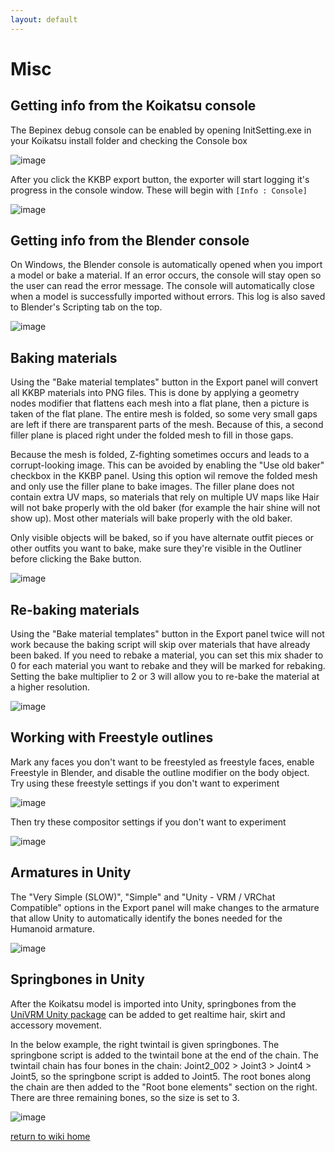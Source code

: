 ```yaml
---
layout: default
---
```


# Misc

## Getting info from the Koikatsu console
The Bepinex debug console can be enabled by opening InitSetting.exe in your Koikatsu install folder and checking the Console box

![image](https://raw.githubusercontent.com/FlailingFog/flailingfog.github.io/master/assets/images/misc1.png)

After you click the KKBP export button, the exporter will start logging it's progress in the console window. These will begin with ```[Info : Console]```

![image](https://raw.githubusercontent.com/FlailingFog/flailingfog.github.io/master/assets/images/misc2.png)

## Getting info from the Blender console
On Windows, the Blender console is automatically opened when you import a model or bake a material. If an error occurs, the console will stay open so the user can read the error message. The console will automatically close when a model is successfully imported without errors. This log is also saved to Blender's Scripting tab on the top.

![image](https://raw.githubusercontent.com/FlailingFog/flailingfog.github.io/master/assets/images/misc3.png)

## Baking materials
Using the "Bake material templates" button in the Export panel will convert all KKBP materials into PNG files. This is done by applying a geometry nodes modifier that flattens each mesh into a flat plane, then a picture is taken of the flat plane. The entire mesh is folded, so some very small gaps are left if there are transparent parts of the mesh. Because of this, a second filler plane is placed right under the folded mesh to fill in those gaps.

Because the mesh is folded, Z-fighting sometimes occurs and leads to a corrupt-looking image. This can be avoided by enabling the "Use old baker" checkbox in the KKBP panel. Using this option wil remove the folded mesh and only use the filler plane to bake images. The filler plane does not contain extra UV maps, so materials that rely on multiple UV maps like Hair will not bake properly with the old baker (for example the hair shine will not show up). Most other materials will bake properly with the old baker.

Only visible objects will be baked, so if you have alternate outfit pieces or other outfits you want to bake, make sure they're visible in the Outliner before clicking the Bake button.

![image](https://raw.githubusercontent.com/FlailingFog/flailingfog.github.io/master/assets/images/misc4.png)


## Re-baking materials
Using the "Bake material templates" button in the Export panel twice will not work because the baking script will skip over materials that have already been baked. If you need to rebake a material, you can set this mix shader to 0 for each material you want to rebake and they will be marked for rebaking. Setting the bake multiplier to 2 or 3 will allow you to re-bake the material at a higher resolution.

![image](https://raw.githubusercontent.com/FlailingFog/flailingfog.github.io/master/assets/images/misc5.png)

## Working with Freestyle outlines
Mark any faces you don't want to be freestyled as freestyle faces, enable Freestyle in Blender, and disable the outline modifier on the body object. Try using these freestyle settings if you don't want to experiment

![image](https://raw.githubusercontent.com/FlailingFog/flailingfog.github.io/master/assets/images/misc6.png)

Then try these compositor settings if you don't want to experiment

![image](https://raw.githubusercontent.com/FlailingFog/flailingfog.github.io/master/assets/images/misc7.png)


## Armatures in Unity
The "Very Simple (SLOW)", "Simple" and "Unity - VRM / VRChat Compatible" options in the Export panel will make changes to the armature that allow Unity to automatically identify the bones needed for the Humanoid armature.

![image](https://raw.githubusercontent.com/FlailingFog/flailingfog.github.io/master/assets/images/misc8.png)

## Springbones in Unity
After the Koikatsu model is imported into Unity, springbones from the [UniVRM Unity package](https://github.com/vrm-c/UniVRM/releases) can be added to get realtime hair, skirt and accessory movement.

In the below example, the right twintail is given springbones. The springbone script is added to the twintail bone at the end of the chain. The twintail chain has four bones in the chain: Joint2_002 > Joint3 > Joint4 > Joint5, so the springbone script is added to Joint5. The root bones along the chain are then added to the "Root bone elements" section on the right. There are three remaining bones, so the size is set to 3.

![image](https://raw.githubusercontent.com/FlailingFog/flailingfog.github.io/master/assets/images/misc9.png)

[return to wiki home](https://github.com/FlailingFog/KK-Blender-Porter-Pack/blob/master/wiki/Wiki%20top.md)
